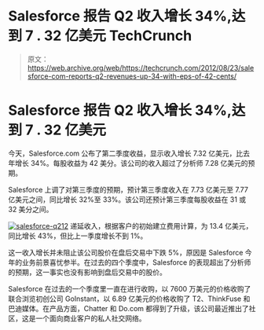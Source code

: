 # Salesforce 报告 Q2 收入增长 34%,达到 7 . 32 亿美元 TechCrunch

> 原文：<https://web.archive.org/web/https://techcrunch.com/2012/08/23/salesforce-com-reports-q2-revenues-up-34-with-eps-of-42-cents/>

# Salesforce 报告 Q2 收入增长 34%,达到 7 . 32 亿美元

今天，Salesforce.com 公布了第二季度收益，显示收入增长 7.32 亿美元，比去年增长 34%。每股收益为 42 美分。该公司的收入超过了分析师 7.28 亿美元的预期。

Salesforce 上调了对第三季度的预期，预计第三季度收入在 7.73 亿美元至 7.77 亿美元之间，同比增长 32%至 33%。该公司还预计第三季度每股收益在 31 或 32 美分之间。

[![](img/60779f83ff49f1fd1ea790a3b68d05dd.png "salesforce-q212")](https://web.archive.org/web/20221207180156/https://beta.techcrunch.com/2012/08/23/salesforce-com-reports-q2-revenues-up-34-with-eps-of-42-cents/salesforce-q212/) 递延收入，根据客户的初始建立费用计算，为 13.4 亿美元，同比增长 43%，但比上一季度增长不到 1%。

这一收入增长并未阻止该公司股价在盘后交易中下跌 5%，原因是 Salesforce 今年的业务前景喜忧参半。在过去的四个季度中，Salesforce 的表现超出了分析师的预期，这一事实也没有影响到盘后交易中的股价。

Salesforce 在过去的一个季度里一直在进行收购，以 7600 万美元的价格收购了联合浏览初创公司 GoInstant，以 6.89 亿美元的价格收购了 T2、ThinkFuse 和巴迪媒体。在产品方面，Chatter 和 Do.com 都得到了升级，该公司最近推出了社区，这是一个面向商业客户的私人社交网络。